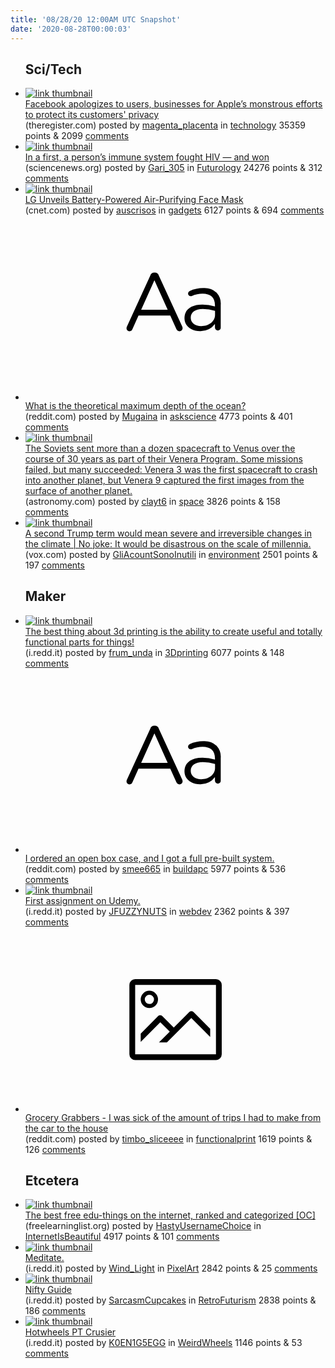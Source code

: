 ```yaml
---
title: '08/28/20 12:00AM UTC Snapshot'
date: '2020-08-28T00:00:03'
---
```

<ul>
<h2>Sci/Tech</h2>

<li><a href='https://www.theregister.com/2020/08/27/facebook_ios_ads/'><img src='https://b.thumbs.redditmedia.com/h8vQ-TLOxLYYlch3dc3YEmnoq1TIcUMVWaeAsgJ1vmM.jpg' alt='link thumbnail'></a><div><div class='linkTitle'><a href='https://www.theregister.com/2020/08/27/facebook_ios_ads/'>Facebook apologizes to users, businesses for Apple’s monstrous efforts to protect its customers' privacy</a></div>(theregister.com) posted by <a href='https://www.reddit.com/user/magenta_placenta'>magenta_placenta</a> in <a href='https://www.reddit.com/r/technology'>technology</a> 35359 points & 2099 <a href='https://www.reddit.com/r/technology/comments/ihlw91/facebook_apologizes_to_users_businesses_for/'>comments</a></div></li>

<li><a href='https://www.sciencenews.org/article/hiv-immune-system-elite-controllers'><img src='https://b.thumbs.redditmedia.com/_pNi40vx5xuu5ZVMahXUOxmeoGZfjaKx80SPjhkpOmk.jpg' alt='link thumbnail'></a><div><div class='linkTitle'><a href='https://www.sciencenews.org/article/hiv-immune-system-elite-controllers'>In a first, a person’s immune system fought HIV — and won</a></div>(sciencenews.org) posted by <a href='https://www.reddit.com/user/Gari_305'>Gari_305</a> in <a href='https://www.reddit.com/r/Futurology'>Futurology</a> 24276 points & 312 <a href='https://www.reddit.com/r/Futurology/comments/ihk8v1/in_a_first_a_persons_immune_system_fought_hiv_and/'>comments</a></div></li>

<li><a href='https://www.cnet.com/health/lg-unveils-a-battery-powered-air-purifying-mask/'><img src='https://b.thumbs.redditmedia.com/PL53QYQiEf9U2-eTbqdpDL9pbVEQTrwDXsJ-WEbr2tI.jpg' alt='link thumbnail'></a><div><div class='linkTitle'><a href='https://www.cnet.com/health/lg-unveils-a-battery-powered-air-purifying-mask/'>LG Unveils Battery-Powered Air-Purifying Face Mask</a></div>(cnet.com) posted by <a href='https://www.reddit.com/user/auscrisos'>auscrisos</a> in <a href='https://www.reddit.com/r/gadgets'>gadgets</a> 6127 points & 694 <a href='https://www.reddit.com/r/gadgets/comments/ihnb25/lg_unveils_batterypowered_airpurifying_face_mask/'>comments</a></div></li>

<li><a href='https://www.reddit.com/r/askscience/comments/ihhbxp/what_is_the_theoretical_maximum_depth_of_the_ocean/'><svg version='1.1' viewBox='-34 -12 104 64' preserveAspectRatio='xMidYMid slice' xmlns='http://www.w3.org/2000/svg' xmlns:xlink='http://www.w3.org/1999/xlink'>
    <title>text link thumbnail</title>
    <path d='M12.19,8.84a1.45,1.45,0,0,0-1.4-1h-.12a1.46,1.46,0,0,0-1.42,1L1.14,26.56a1.29,1.29,0,0,0-.14.59,1,1,0,0,0,1,1,1.12,1.12,0,0,0,1.08-.77l2.08-4.65h11l2.08,4.59a1.24,1.24,0,0,0,1.12.83,1.08,1.08,0,0,0,1.08-1.08,1.64,1.64,0,0,0-.14-.57ZM6.08,20.71l4.59-10.22,4.6,10.22Z'>
    </path>
    <path d='M32.24,14.78A6.35,6.35,0,0,0,27.6,13.2a11.36,11.36,0,0,0-4.7,1,1,1,0,0,0-.58.89,1,1,0,0,0,.94.92,1.23,1.23,0,0,0,.39-.08,8.87,8.87,0,0,1,3.72-.81c2.7,0,4.28,1.33,4.28,3.92v.5a15.29,15.29,0,0,0-4.42-.61c-3.64,0-6.14,1.61-6.14,4.64v.05c0,2.95,2.7,4.48,5.37,4.48a6.29,6.29,0,0,0,5.19-2.48V26.9a1,1,0,0,0,1,1,1,1,0,0,0,1-1.06V19A5.71,5.71,0,0,0,32.24,14.78Zm-.56,7.7c0,2.28-2.17,3.89-4.81,3.89-1.94,0-3.61-1.06-3.61-2.86v-.06c0-1.8,1.5-3,4.2-3a15.2,15.2,0,0,1,4.22.61Z'>
    </path>
    </svg></a><div><div class='linkTitle'><a href='https://www.reddit.com/r/askscience/comments/ihhbxp/what_is_the_theoretical_maximum_depth_of_the_ocean/'>What is the theoretical maximum depth of the ocean?</a></div>(reddit.com) posted by <a href='https://www.reddit.com/user/Mugaina'>Mugaina</a> in <a href='https://www.reddit.com/r/askscience'>askscience</a> 4773 points & 401 <a href='https://www.reddit.com/r/askscience/comments/ihhbxp/what_is_the_theoretical_maximum_depth_of_the_ocean/'>comments</a></div></li>

<li><a href='https://astronomy.com/news/2020/08/interplanetary-probes-from-behind-the-iron-curtain-the-soviet-venera-program'><img src='https://a.thumbs.redditmedia.com/oLzZnYttgRq8PCUNDi_5CJxF8CQetbT6nlg95KM89C8.jpg' alt='link thumbnail'></a><div><div class='linkTitle'><a href='https://astronomy.com/news/2020/08/interplanetary-probes-from-behind-the-iron-curtain-the-soviet-venera-program'>The Soviets sent more than a dozen spacecraft to Venus over the course of 30 years as part of their Venera Program. Some missions failed, but many succeeded: Venera 3 was the first spacecraft to crash into another planet, but Venera 9 captured the first images from the surface of another planet.</a></div>(astronomy.com) posted by <a href='https://www.reddit.com/user/clayt6'>clayt6</a> in <a href='https://www.reddit.com/r/space'>space</a> 3826 points & 158 <a href='https://www.reddit.com/r/space/comments/ihnjju/the_soviets_sent_more_than_a_dozen_spacecraft_to/'>comments</a></div></li>

<li><a href='https://www.vox.com/energy-and-environment/2020/8/27/21374894/trump-election-second-term-climate-change-energy-russia-china'><img src='https://a.thumbs.redditmedia.com/-8ByF8Vx2LeWQXJTPcRlHtLCUp0NL9bWSalKRZAAHJ8.jpg' alt='link thumbnail'></a><div><div class='linkTitle'><a href='https://www.vox.com/energy-and-environment/2020/8/27/21374894/trump-election-second-term-climate-change-energy-russia-china'>A second Trump term would mean severe and irreversible changes in the climate | No joke: It would be disastrous on the scale of millennia.</a></div>(vox.com) posted by <a href='https://www.reddit.com/user/GliAcountSonoInutili'>GliAcountSonoInutili</a> in <a href='https://www.reddit.com/r/environment'>environment</a> 2501 points & 197 <a href='https://www.reddit.com/r/environment/comments/iho5jh/a_second_trump_term_would_mean_severe_and/'>comments</a></div></li>

<h2>Maker</h2>

<li><a href='https://i.redd.it/7ejlv5aenjj51.jpg'><img src='https://b.thumbs.redditmedia.com/4Llgd420gAIB9zdb-e7SdesIau6lMMCaQ1JxI9sD8-k.jpg' alt='link thumbnail'></a><div><div class='linkTitle'><a href='https://i.redd.it/7ejlv5aenjj51.jpg'>The best thing about 3d printing is the ability to create useful and totally functional parts for things!</a></div>(i.redd.it) posted by <a href='https://www.reddit.com/user/frum_unda'>frum_unda</a> in <a href='https://www.reddit.com/r/3Dprinting'>3Dprinting</a> 6077 points & 148 <a href='https://www.reddit.com/r/3Dprinting/comments/ihkoyn/the_best_thing_about_3d_printing_is_the_ability/'>comments</a></div></li>

<li><a href='https://www.reddit.com/r/buildapc/comments/ihg1yz/i_ordered_an_open_box_case_and_i_got_a_full/'><svg version='1.1' viewBox='-34 -12 104 64' preserveAspectRatio='xMidYMid slice' xmlns='http://www.w3.org/2000/svg' xmlns:xlink='http://www.w3.org/1999/xlink'>
    <title>text link thumbnail</title>
    <path d='M12.19,8.84a1.45,1.45,0,0,0-1.4-1h-.12a1.46,1.46,0,0,0-1.42,1L1.14,26.56a1.29,1.29,0,0,0-.14.59,1,1,0,0,0,1,1,1.12,1.12,0,0,0,1.08-.77l2.08-4.65h11l2.08,4.59a1.24,1.24,0,0,0,1.12.83,1.08,1.08,0,0,0,1.08-1.08,1.64,1.64,0,0,0-.14-.57ZM6.08,20.71l4.59-10.22,4.6,10.22Z'>
    </path>
    <path d='M32.24,14.78A6.35,6.35,0,0,0,27.6,13.2a11.36,11.36,0,0,0-4.7,1,1,1,0,0,0-.58.89,1,1,0,0,0,.94.92,1.23,1.23,0,0,0,.39-.08,8.87,8.87,0,0,1,3.72-.81c2.7,0,4.28,1.33,4.28,3.92v.5a15.29,15.29,0,0,0-4.42-.61c-3.64,0-6.14,1.61-6.14,4.64v.05c0,2.95,2.7,4.48,5.37,4.48a6.29,6.29,0,0,0,5.19-2.48V26.9a1,1,0,0,0,1,1,1,1,0,0,0,1-1.06V19A5.71,5.71,0,0,0,32.24,14.78Zm-.56,7.7c0,2.28-2.17,3.89-4.81,3.89-1.94,0-3.61-1.06-3.61-2.86v-.06c0-1.8,1.5-3,4.2-3a15.2,15.2,0,0,1,4.22.61Z'>
    </path>
    </svg></a><div><div class='linkTitle'><a href='https://www.reddit.com/r/buildapc/comments/ihg1yz/i_ordered_an_open_box_case_and_i_got_a_full/'>I ordered an open box case, and I got a full pre-built system.</a></div>(reddit.com) posted by <a href='https://www.reddit.com/user/smee665'>smee665</a> in <a href='https://www.reddit.com/r/buildapc'>buildapc</a> 5977 points & 536 <a href='https://www.reddit.com/r/buildapc/comments/ihg1yz/i_ordered_an_open_box_case_and_i_got_a_full/'>comments</a></div></li>

<li><a href='https://i.redd.it/rhude649egj51.jpg'><img src='https://b.thumbs.redditmedia.com/QBZV9Y7OQSZT8Dn9IKUOTu4lg6C2A7AeBea0ryT9mKU.jpg' alt='link thumbnail'></a><div><div class='linkTitle'><a href='https://i.redd.it/rhude649egj51.jpg'>First assignment on Udemy.</a></div>(i.redd.it) posted by <a href='https://www.reddit.com/user/JFUZZYNUTS'>JFUZZYNUTS</a> in <a href='https://www.reddit.com/r/webdev'>webdev</a> 2362 points & 397 <a href='https://www.reddit.com/r/webdev/comments/ihci98/first_assignment_on_udemy/'>comments</a></div></li>

<li><a href='https://www.reddit.com/gallery/ihj112'><svg version='1.1' viewBox='-34 -14 104 64' preserveAspectRatio='xMidYMid meet' xmlns='http://www.w3.org/2000/svg' xmlns:xlink='http://www.w3.org/1999/xlink'>
    <title>link thumbnail</title>
    <path d='M32,4H4A2,2,0,0,0,2,6V30a2,2,0,0,0,2,2H32a2,2,0,0,0,2-2V6A2,2,0,0,0,32,4ZM4,30V6H32V30Z'></path>
    <path d='M8.92,14a3,3,0,1,0-3-3A3,3,0,0,0,8.92,14Zm0-4.6A1.6,1.6,0,1,1,7.33,11,1.6,1.6,0,0,1,8.92,9.41Z'></path>
    <path d='M22.78,15.37l-5.4,5.4-4-4a1,1,0,0,0-1.41,0L5.92,22.9v2.83l6.79-6.79L16,22.18l-3.75,3.75H15l8.45-8.45L30,24V21.18l-5.81-5.81A1,1,0,0,0,22.78,15.37Z'></path>
    </svg></a><div><div class='linkTitle'><a href='https://www.reddit.com/gallery/ihj112'>Grocery Grabbers - I was sick of the amount of trips I had to make from the car to the house</a></div>(reddit.com) posted by <a href='https://www.reddit.com/user/timbo_sliceeee'>timbo_sliceeee</a> in <a href='https://www.reddit.com/r/functionalprint'>functionalprint</a> 1619 points & 126 <a href='https://www.reddit.com/r/functionalprint/comments/ihj112/grocery_grabbers_i_was_sick_of_the_amount_of/'>comments</a></div></li>

<h2>Etcetera</h2>

<li><a href='https://freelearninglist.org/'><img src='https://a.thumbs.redditmedia.com/kRIU7q_1S0zs_RvO36je0TzOhVtlILwT5VOL31ktts8.jpg' alt='link thumbnail'></a><div><div class='linkTitle'><a href='https://freelearninglist.org/'>The best free edu-things on the internet, ranked and categorized [OC]</a></div>(freelearninglist.org) posted by <a href='https://www.reddit.com/user/HastyUsernameChoice'>HastyUsernameChoice</a> in <a href='https://www.reddit.com/r/InternetIsBeautiful'>InternetIsBeautiful</a> 4917 points & 101 <a href='https://www.reddit.com/r/InternetIsBeautiful/comments/ihkmgx/the_best_free_eduthings_on_the_internet_ranked/'>comments</a></div></li>

<li><a href='https://i.redd.it/yfva07ouxjj51.gif'><img src='https://a.thumbs.redditmedia.com/ALSw712VREKTs6FtWoQMPyt89DnqwArWCBc8eIUaXV0.jpg' alt='link thumbnail'></a><div><div class='linkTitle'><a href='https://i.redd.it/yfva07ouxjj51.gif'>Meditate.</a></div>(i.redd.it) posted by <a href='https://www.reddit.com/user/Wind_Light'>Wind_Light</a> in <a href='https://www.reddit.com/r/PixelArt'>PixelArt</a> 2842 points & 25 <a href='https://www.reddit.com/r/PixelArt/comments/ihllsq/meditate/'>comments</a></div></li>

<li><a href='https://i.redd.it/wq2b08xsjkj51.jpg'><img src='https://b.thumbs.redditmedia.com/ofRo4YjkvNhg2l6wLChDAfgAttdrn00EjiXma42cQrw.jpg' alt='link thumbnail'></a><div><div class='linkTitle'><a href='https://i.redd.it/wq2b08xsjkj51.jpg'>Nifty Guide</a></div>(i.redd.it) posted by <a href='https://www.reddit.com/user/SarcasmCupcakes'>SarcasmCupcakes</a> in <a href='https://www.reddit.com/r/RetroFuturism'>RetroFuturism</a> 2838 points & 186 <a href='https://www.reddit.com/r/RetroFuturism/comments/ihntjh/nifty_guide/'>comments</a></div></li>

<li><a href='https://i.redd.it/jvlygxjk0jj51.jpg'><img src='https://b.thumbs.redditmedia.com/rsmoRJNTQ1xmRJcbF7WS-7y63pCwwnHJ9iWvbtg8uwY.jpg' alt='link thumbnail'></a><div><div class='linkTitle'><a href='https://i.redd.it/jvlygxjk0jj51.jpg'>Hotwheels PT Crusier</a></div>(i.redd.it) posted by <a href='https://www.reddit.com/user/K0EN1G5EGG'>K0EN1G5EGG</a> in <a href='https://www.reddit.com/r/WeirdWheels'>WeirdWheels</a> 1146 points & 53 <a href='https://www.reddit.com/r/WeirdWheels/comments/ihiys1/hotwheels_pt_crusier/'>comments</a></div></li>

</ul>
